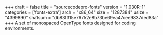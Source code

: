 +++
draft = false
title = "sourcecodepro-fonts"
version = "1.030R-1"
categories = ['fonts-extra']
arch = "x86_64"
size = "1287384"
usize = "4399890"
sha1sum = "db83f315e76752e8b73be69ea47cee9837ded83a"
+++
A set of monospaced OpenType fonts designed for coding environments.